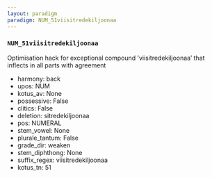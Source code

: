 ```yaml
---
layout: paradigm
paradigm: NUM_51viisitredekiljoonaa
---
```

### ` NUM_51viisitredekiljoonaa `

Optimisation hack for exceptional compound ’viisitredekiljoonaa’ that inflects in all parts with agreement
* harmony: back
* upos: NUM
* kotus_av: None
* possessive: False
* clitics: False
* deletion: sitredekiljoonaa
* pos: NUMERAL
* stem_vowel: None
* plurale_tantum: False
* grade_dir: weaken
* stem_diphthong: None
* suffix_regex: viisitredekiljoonaa
* kotus_tn: 51
